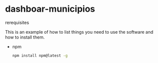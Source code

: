 # dashboar-municipios

rerequisites

This is an example of how to list things you need to use the software and how to install them.
* npm
  ```sh
  npm install npm@latest -g
  ```
